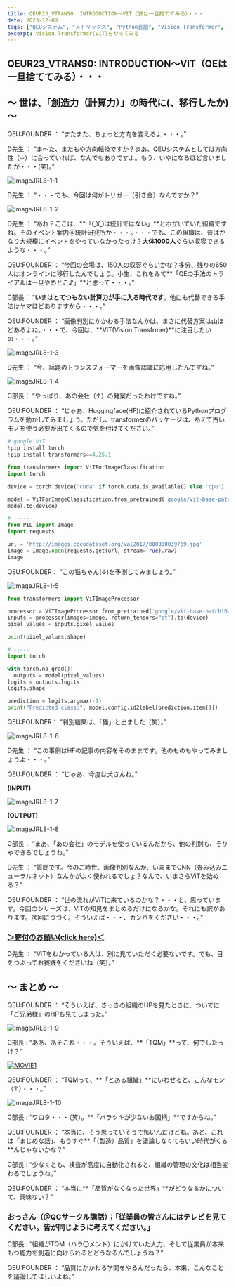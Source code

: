 ```yaml
---
title: QEUR23_VTRANS0: INTRODUCTION～VIT（QEは一旦捨ててみる）・・・
date: 2023-12-08
tags: ["QEUシステム", "メトリックス", "Python言語", "Vision Transformer", "LLM", "データセット", "Fine-tuning", "イノベーション"]
excerpt: Vision Transformer(ViT)をやってみる
---
```


## QEUR23_VTRANS0: INTRODUCTION～VIT（QEは一旦捨ててみる）・・・

## ～ 世は、「創造力（計算力）」の時代に(、移行したか) ～

QEU:FOUNDER ： “またまた、ちょっと方向を変えるよ・・・。”

D先生 ： “ま～た、またもや方向転換ですか？まあ、QEUシステムとしては方向性（↓）に合っていれば、なんでもありですよ。もう、いやになるほど言いましたが・・・(笑)。”

![imageJRL8-1-1](/2023-12-08-QEUR23_VTRANS0/imageJRL8-1-1.jpg)

D先生 ： “・・・でも、今回は何がトリガー（引き金）なんですか？”

![imageJRL8-1-2](/2023-12-08-QEUR23_VTRANS0/imageJRL8-1-2.jpg)

D先生 ： “あれ？ここは、**「〇〇は統計ではない」**とホザいていた組織ですね。そのイベント案内＠統計研究所か・・・。・・・でも、この組織は、昔はかなり大規模にイベントをやっていなかったっけ？**大体1000人**ぐらい収容できるような・・・。”

QEU:FOUNDER ： “今回の会場は、150人の収容ぐらいかな？多分、残りの650人はオンラインに移行したんでしょう。小生、これをみて**「QEの手法のトライアルは一旦やめとこ♪」**と思って・・・。”

C部長： “**いまはとてつもない計算力が手に入る時代です**。他にも代替できる手法はヤマほどありますから・・・。”

QEU:FOUNDER ： “画像判別にかかわる手法なんかは、まさに代替方案は山ほどあるよね。・・・で、今回は、**ViT(Vision Transfrmer)**に注目したいの・・・。”

![imageJRL8-1-3](/2023-12-08-QEUR23_VTRANS0/imageJRL8-1-3.jpg)

D先生 ： “今、話題のトランスフォーマーを画像認識に応用したんですね。”

![imageJRL8-1-4](/2023-12-08-QEUR23_VTRANS0/imageJRL8-1-4.jpg)

C部長： “やっぱり、あの会社（↑）の発案だったわけですね。”

QEU:FOUNDER ： “じゃあ、Huggingface(HF)に紹介されているPythonプログラムを動かしてみましょう。ただし、transformerのパッケージは、あえて古いモノを使う必要が出てくるので気を付けてください。”

```python
# google ViT
!pip install torch 
!pip install transformers==4.25.1

from transformers import ViTForImageClassification
import torch

device = torch.device('cuda' if torch.cuda.is_available() else 'cpu')

model = ViTForImageClassification.from_pretrained('google/vit-base-patch16-224')
model.to(device)

# -----
from PIL import Image
import requests

url = 'http://images.cocodataset.org/val2017/000000039769.jpg'
image = Image.open(requests.get(url, stream=True).raw)
image
```

QEU:FOUNDER： “この猫ちゃん(↓)を予測してみましょう。”

![imageJRL8-1-5](/2023-12-08-QEUR23_VTRANS0/imageJRL8-1-5.jpg)

```python
from transformers import ViTImageProcessor

processor = ViTImageProcessor.from_pretrained('google/vit-base-patch16-224')
inputs = processor(images=image, return_tensors="pt").to(device)
pixel_values = inputs.pixel_values

print(pixel_values.shape)

# -----
import torch

with torch.no_grad():
  outputs = model(pixel_values)
logits = outputs.logits
logits.shape

prediction = logits.argmax(-1)
print("Predicted class:", model.config.id2label[prediction.item()])

```

QEU:FOUNDER： “判別結果は、「猫」と出ました（笑）。”

![imageJRL8-1-6](/2023-12-08-QEUR23_VTRANS0/imageJRL8-1-6.jpg)

D先生 ： “この事例はHFの記事の内容をそのままです。他のものもやってみましょうよ・・・。”

QEU:FOUNDER ： “じゃあ、今度は犬さんね。”

**(INPUT)**

![imageJRL8-1-7](/2023-12-08-QEUR23_VTRANS0/imageJRL8-1-7.jpg)

**(OUTPUT)**

![imageJRL8-1-8](/2023-12-08-QEUR23_VTRANS0/imageJRL8-1-8.jpg)

C部長： “まあ、「あの会社」のモデルを使っているんだから、他の判別も、そりゃできるでしょうね。”

D先生 ： “質問です。今のご時世、画像判別なんか、いままでCNN（畳み込みニューラルネット）なんかがよく使われるでしょ？なんで、いまさらViTを始める？”

QEU:FOUNDER ： “世の流れがViTに来ているのかな？・・・と、思っています。今回のシリーズは、ViTの知見をまとめるだけになるかな。それにも訳があります。次回につづく。そういえば・・・、カンパをください・・・。”

### [＞寄付のお願い(click here)＜](https://www.paypal.com/paypalme/QEUglobal?v=1&utm_source=unp&utm_medium=email&utm_campaign=RT000481&utm_unptid=29844400-7613-11ec-ac72-3cfdfef0498d&ppid=RT000481&cnac=HK&rsta=en_GB%28en-HK%29&cust=5QPFDMW9B2T7Q&unptid=29844400-7613-11ec-ac72-3cfdfef0498d&calc=f860991d89600&unp_tpcid=ppme-social-business-profile-creat-ed&page=main%3Aemail%3ART000481&pgrp=main%3Aemail&e=cl&mchn=em&s=ci&mail=sys&appVersion=1.71.0&xt=104038)

D先生 ： “ViTをわかっている人は、別に見ていただく必要ないです。でも、目をつぶってお賽銭をくださいね（笑）。”


## ～ まとめ ～

QEU:FOUNDER ： “そういえば、さっきの組織のHPを見たときに、ついでに「ご兄弟様」のHPも見てしまった。”

![imageJRL8-1-9](/2023-12-08-QEUR23_VTRANS0/imageJRL8-1-9.jpg)

C部長 : “ああ、あそこね・・・。そういえば、**「TQM」**って、何でしたっけ？”

[![MOVIE1](http://img.youtube.com/vi/KQT35Ml08p0/0.jpg)](http://www.youtube.com/watch?v=KQT35Ml08p0 "激震宝塚！ヘアアイロンで火傷する事は日常的な事、そんなワケあるか！宝塚自●事件のその後の対応が酷すぎる。安冨歩東大教授")

QEU:FOUNDER ： “TQMって、**「とある組織」**にいわせると、こんなモン（↑）・・・。”

![imageJRL8-1-10](/2023-12-08-QEUR23_VTRANS0/imageJRL8-1-10.jpg)

C部長 : “ワロタ・・・（笑）。**「バラツキが少ないお国柄」**ですからね。”

QEU:FOUNDER ： “本当に、そう思っていそうで怖いんだけどね。あと、これは「まじめな話」、もうすぐ**「（製造）品質」を議論しなくてもいい時代がくる**んじゃないかな？”

C部長 : “少なくとも、検査が高度に自動化されると、組織の管理の文化は相当変わるでしょうね。”

QEU:FOUNDER ： “本当に**「品質がなくなった世界」**がどうなるかについて、興味ない？”

### おっさん（＠QCサークル講話）；「従業員の皆さんにはテレビを見てください。皆が同じように考えてください。」

C部長 : “組織がTQM（ハラ〇メント）にかけていた人力、そして従業員が本来もつ能力を創造に向けられるとどうなるんでしょうね？”

QEU:FOUNDER ： “品質にかかわる学問をやるんだったら、本来、こんなことを議論してほしいよね。”

